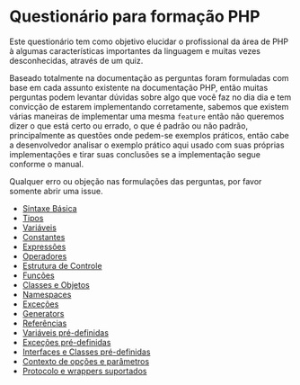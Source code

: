 Questionário para formação PHP
==============================

Este questionário tem como objetivo elucidar o profissional da área de PHP à algumas características 
importantes da linguagem e muitas vezes desconhecidas, através de um quiz.

Baseado totalmente na documentação as perguntas foram formuladas com base em cada assunto existente na documentação PHP,
então muitas perguntas podem levantar dúvidas sobre algo que você faz no dia dia e tem convicção de estarem implementando 
corretamente, sabemos que existem várias maneiras de implementar uma mesma `feature` então não queremos dizer o que está 
certo ou errado, o que é padrão ou não padrão, principalmente as questões onde pedem-se exemplos práticos, então cabe a desenvolvedor
analisar o exemplo prático aqui usado com suas próprias implementações e tirar suas conclusões se a implementação segue conforme o manual.

Qualquer erro ou objeção nas formulações das perguntas, por favor somente abrir uma issue.


* [Sintaxe Básica](https://github.com/luk4z7/questionnairePHP/blob/master/pt_br/referencia-linguagem/sintaxe-basica.md)
* [Tipos](https://github.com/luk4z7/questionnairePHP/blob/master/pt_br/referencia-linguagem/tipos.md)
* [Variáveis](https://github.com/luk4z7/questionnairePHP/blob/master/pt_br/referencia-linguagem/variaveis.md)
* [Constantes](https://github.com/luk4z7/questionnairePHP/blob/master/pt_br/referencia-linguagem/constantes.md)
* [Expressões](https://github.com/luk4z7/questionnairePHP/blob/master/pt_br/referencia-linguagem/expressoes.md)
* [Operadores](https://github.com/luk4z7/questionnairePHP/blob/master/pt_br/referencia-linguagem/operadores.md)
* [Estrutura de Controle](https://github.com/luk4z7/questionnairePHP/blob/master/pt_br/referencia-linguagem/estrutura-de-controle.md)
* [Funções](https://github.com/luk4z7/questionnairePHP/blob/master/pt_br/referencia-linguagem/funcoes.md)
* [Classes e Objetos](https://github.com/luk4z7/questionnairePHP/blob/master/pt_br/referencia-linguagem/classes-objetos.md)
* [Namespaces](https://github.com/luk4z7/questionnairePHP/blob/master/pt_br/referencia-linguagem/namespaces.md)
* [Exceções](https://github.com/luk4z7/questionnairePHP/blob/master/pt_br/referencia-linguagem/excecoes.md)
* [Generators](https://github.com/luk4z7/questionnairePHP/blob/master/pt_br/referencia-linguagem/generators.md)
* [Referências](https://github.com/luk4z7/questionnairePHP/blob/master/pt_br/referencia-linguagem/referencias.md)
* [Variáveis pré-definidas](https://github.com/luk4z7/questionnairePHP/blob/master/pt_br/referencia-linguagem/variaveis-pre-definidas.md)
* [Exceções pré-definidas](https://github.com/luk4z7/questionnairePHP/blob/master/pt_br/referencia-linguagem/excecoes-pre-definidas.md)
* [Interfaces e Classes pré-definidas](https://github.com/luk4z7/questionnairePHP/blob/master/pt_br/referencia-linguagem/interfaces-classes-pre-definidas.md)
* [Contexto de opções e parâmetros](https://github.com/luk4z7/questionnairePHP/blob/master/pt_br/referencia-linguagem/contexto-opcoes-parametros.md)
* [Protocolo e wrappers suportados](https://github.com/luk4z7/questionnairePHP/blob/master/pt_br/referencia-linguagem/protocolos-wrappers.md)



